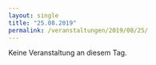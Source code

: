 ```yaml
---
layout: single
title: "25.08.2019"
permalink: /veranstaltungen/2019/08/25/
---
```


Keine Veranstaltung an diesem Tag.
